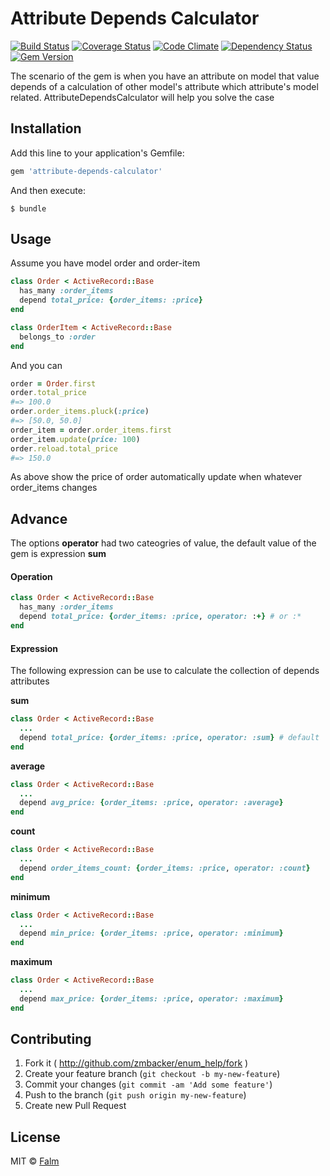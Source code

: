 # Attribute Depends Calculator
[![Build Status](https://travis-ci.org/falm/attribute-depends-calculator.svg?branch=master)](https://travis-ci.org/falm/attribute-depends-calculator) [![Coverage Status](https://coveralls.io/repos/github/falm/attribute-depends-calculator/badge.svg?branch=master)](https://coveralls.io/github/falm/attribute-depends-calculator?branch=master) [![Code Climate](https://codeclimate.com/github/falm/attribute-depends-calculator/badges/gpa.svg)](https://codeclimate.com/github/falm/attribute-depends-calculator) [![Dependency Status](https://gemnasium.com/badges/github.com/falm/attribute-depends-calculator.svg)](https://gemnasium.com/github.com/falm/attribute-depends-calculator) [![Gem Version](https://badge.fury.io/rb/attribute-depends-calculator.svg)](https://badge.fury.io/rb/attribute-depends-calculator)

The scenario of the gem is when you have an attribute on model that value depends of a calculation of other model's attribute which attribute's model related. AttributeDependsCalculator will help you solve the case

## Installation

Add this line to your application's Gemfile:

```ruby
gem 'attribute-depends-calculator'
```

And then execute:

    $ bundle

## Usage
Assume you have model order and order-item
```ruby
class Order < ActiveRecord::Base
  has_many :order_items
  depend total_price: {order_items: :price}
end

class OrderItem < ActiveRecord::Base
  belongs_to :order
end
```
And you can
```ruby
order = Order.first
order.total_price
#=> 100.0
order.order_items.pluck(:price)
#=> [50.0, 50.0]
order_item = order.order_items.first
order_item.update(price: 100)
order.reload.total_price
#=> 150.0
```
As above show the price of order automatically update when whatever order_items changes

## Advance

The options **operator** had two cateogries of value, the default value of the gem is expression **sum**

#### Operation

```ruby
class Order < ActiveRecord::Base
  has_many :order_items
  depend total_price: {order_items: :price, operator: :+} # or :*
end
```

#### Expression

The following expression can be use to calculate the collection of depends attributes

**sum**

```ruby
class Order < ActiveRecord::Base
  ...
  depend total_price: {order_items: :price, operator: :sum} # default
end
```

**average**

```ruby
class Order < ActiveRecord::Base
  ...
  depend avg_price: {order_items: :price, operator: :average}
end
```

**count**

```ruby
class Order < ActiveRecord::Base
  ...
  depend order_items_count: {order_items: :price, operator: :count}
end
```

**minimum**

```ruby
class Order < ActiveRecord::Base
  ...
  depend min_price: {order_items: :price, operator: :minimum}
end
```

**maximum**

```ruby
class Order < ActiveRecord::Base
  ...
  depend max_price: {order_items: :price, operator: :maximum}
end
```





## Contributing

1. Fork it ( http://github.com/zmbacker/enum_help/fork )
2. Create your feature branch (`git checkout -b my-new-feature`)
3. Commit your changes (`git commit -am 'Add some feature'`)
4. Push to the branch (`git push origin my-new-feature`)
5. Create new Pull Request

## License
MIT © [Falm](https://github.com/falm)
